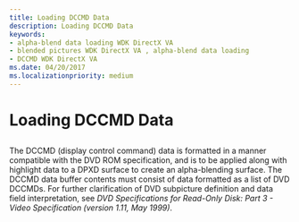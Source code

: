 ```yaml
---
title: Loading DCCMD Data
description: Loading DCCMD Data
keywords:
- alpha-blend data loading WDK DirectX VA
- blended pictures WDK DirectX VA , alpha-blend data loading
- DCCMD WDK DirectX VA
ms.date: 04/20/2017
ms.localizationpriority: medium
---
```


# Loading DCCMD Data


## <span id="ddk_loading_dccmd_data_gg"></span><span id="DDK_LOADING_DCCMD_DATA_GG"></span>


The DCCMD (display control command) data is formatted in a manner compatible with the DVD ROM specification, and is to be applied along with highlight data to a DPXD surface to create an alpha-blending surface. The DCCMD data buffer contents must consist of data formatted as a list of DVD DCCMDs. For further clarification of DVD subpicture definition and data field interpretation, see *DVD Specifications for Read-Only Disk: Part 3 - Video Specification (version 1.11, May 1999)*.

 

 





